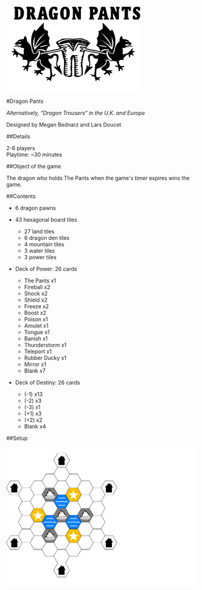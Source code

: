 ![Dragon Pants Logo](/dragon_pants/images/logo.png)

#Dragon Pants

*Alternatively, "Dragon Trousers" in the U.K. and Europe*

Designed by Megan Bednarz and Lars Doucet

##Details

2-6 players  
Playtime: ~30 minutes

##Object of the game

The dragon who holds The Pants when the game's timer expires wins the game.

##Contents

- 6 dragon pawns
- 43 hexagonal board tiles
  - 27 land tiles
  - 6 dragon den tiles
  - 4 mountain tiles
  - 3 water tiles
  - 3 power tiles
  
 - Deck of Power: 26 cards
   - The Pants x1
   - Fireball x2
   - Shock x2
   - Shield x2
   - Freeze x2
   - Boost x2
   - Poison x1
   - Amulet x1
   - Tongue x1
   - Banish x1
   - Thunderstorm x1
   - Teleport x1
   - Rubber Ducky x1
   - Mirror x1
   - Blank x7
   
 - Deck of Destiny: 26 cards
   - (-1) x13
   - (-2) x3
   - (-3) x1
   - (+1) x3
   - (+2) x2
   - Blank x4
   

##Setup

![Dragon Pants board](/dragon_pants/images/map.png)
